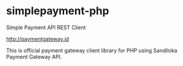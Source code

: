 simplepayment-php
=================

Simple Payment API REST Client

http://paymentgateway.id

This is official payment gateway client library for PHP using Sandiloka Payment Gateway API.


